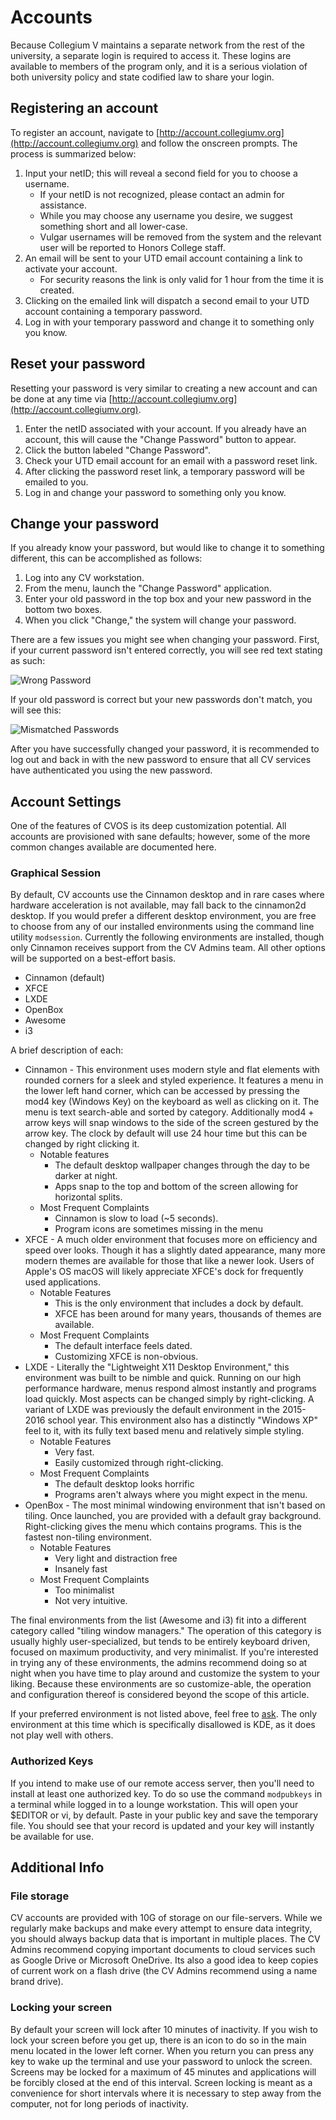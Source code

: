 # Accounts

Because Collegium V maintains a separate network from the rest of the university, a separate login is required to access it.  These logins are available to members of the program only, and it is a serious violation of both university policy and state codified law to share your login.

## Registering an account

To register an account, navigate to [http://account.collegiumv.org](http://account.collegiumv.org) and follow the onscreen prompts.  The process is summarized below:

1. Input your netID; this will reveal a second field for you to choose a username.
    * If your netID is not recognized, please contact an admin for assistance.
    * While you may choose any username you desire, we suggest something short and all lower-case.
    * Vulgar usernames will be removed from the system and the relevant user will be reported to Honors College staff.
2. An email will be sent to your UTD email account containing a link to activate your account.
    * For security reasons the link is only valid for 1 hour from the time it is created.
3. Clicking on the emailed link will dispatch a second email to your UTD account containing a temporary password.
4. Log in with your temporary password and change it to something only you know.

## Reset your password

Resetting your password is very similar to creating a new account and can be done at any time via [http://account.collegiumv.org](http://account.collegiumv.org).

1. Enter the netID associated with your account.  If you already have an account, this will cause the "Change Password" button to appear.
2. Click the button labeled "Change Password".
3. Check your UTD email account for an email with a password reset link.
4. After clicking the password reset link, a temporary password will be emailed to you.
5. Log in and change your password to something only you know.

## Change your password

If you already know your password, but would like to change it to something different, this can be accomplished as follows:

1. Log into any CV workstation.
2. From the menu, launch the "Change Password" application.
3. Enter your old password in the top box and your new password in the bottom two boxes.
4. When you click "Change," the system will change your password.

There are a few issues you might see when changing your password.  First, if your current password isn't entered correctly, you will see red text stating as such:

![Wrong Password](/img/cvos-account-wrong_password.png)

If your old password is correct but your new passwords don't match, you will see this:

![Mismatched Passwords](/img/cvos-account-mismatch_password.png)

After you have successfully changed your password, it is recommended to log out and back in with the new password to ensure that all CV services have authenticated you using the new password.

## Account Settings

One of the features of CVOS is its deep customization potential.  All accounts are provisioned with sane defaults; however, some of the more common changes available are documented here.

### Graphical Session

By default, CV accounts use the Cinnamon desktop and in rare cases where hardware acceleration is not available, may fall back to the cinnamon2d desktop.  If you would prefer a different desktop environment, you are free to choose from any of our installed environments using the command line utility `modsession`.  Currently the following environments are installed, though only Cinnamon receives support from the CV Admins team.  All other options will be supported on a best-effort basis.

* Cinnamon (default)
* XFCE
* LXDE
* OpenBox
* Awesome
* i3

A brief description of each:

* Cinnamon - This environment uses modern style and flat elements with rounded corners for a sleek and styled experience.  It features a menu in the lower left hand corner, which can be accessed by pressing the mod4 key (Windows Key) on the keyboard as well as clicking on it.  The menu is text search-able and sorted by category.  Additionally mod4 + arrow keys will snap windows to the side of the screen gestured by the arrow key.  The clock by default will use 24 hour time but this can be changed by right clicking it.
    * Notable features
        * The default desktop wallpaper changes through the day to be darker at night.
        * Apps snap to the top and bottom of the screen allowing for horizontal splits.
    * Most Frequent Complaints
        * Cinnamon is slow to load (~5 seconds).
        * Program icons are sometimes missing in the menu
* XFCE - A much older environment that focuses more on efficiency and speed over looks.  Though it has a slightly dated appearance, many more modern themes are available for those that like a newer look. Users of Apple's OS macOS will likely appreciate XFCE's dock for frequently used applications.
    * Notable Features
        * This is the only environment that includes a dock by default.
        * XFCE has been around for many years, thousands of themes are available.
    * Most Frequent Complaints
        * The default interface feels dated.
        * Customizing XFCE is non-obvious.
* LXDE - Literally the "Lightweight X11 Desktop Environment," this environment was built to be nimble and quick.  Running on our high performance hardware, menus respond almost instantly and programs load quickly.  Most aspects can be changed simply by right-clicking.  A variant of LXDE was previously the default environment in the 2015-2016 school year.  This environment also has a distinctly "Windows XP" feel to it, with its fully text based menu and relatively simple styling.
    * Notable Features
        * Very fast.
        * Easily customized through right-clicking.
    * Most Frequent Complaints
        * The default desktop looks horrific
        * Programs aren't always where you might expect in the menu.
* OpenBox - The most minimal windowing environment that isn't based on tiling.  Once launched, you are provided with a default gray background.  Right-clicking gives the menu which contains programs.  This is the fastest non-tiling environment.
    * Notable Features
        * Very light and distraction free
        * Insanely fast
    * Most Frequent Complaints
        * Too minimalist
        * Not very intuitive.

The final environments from the list (Awesome and i3) fit into a different category called "tiling window managers."  The operation of this category is usually highly user-specialized, but tends to be entirely keyboard driven, focused on maximum productivity, and very minimalist.  If you're interested in trying any of these environments, the admins recommend doing so at night when you have time to play around and customize the system to your liking.  Because these environments are so customize-able, the operation and configuration thereof is considered beyond the scope of this article.

If your preferred environment is not listed above, feel free to [ask](bugs-and-features.md#feature-requests).  The only environment at this time which is specifically disallowed is KDE, as it does not play well with others.

### Authorized Keys

If you intend to make use of our remote access server, then you'll need to install at least one authorized key.  To do so use the command `modpubkeys` in a terminal while logged in to a lounge workstation.  This will open your $EDITOR or vi, by default.  Paste in your public key and save the temporary file.  You should see that your record is updated and your key will instantly be available for use.

## Additional Info

### File storage

CV accounts are provided with 10G of storage on our file-servers.  While we regularly make backups and make every attempt to ensure data integrity, you should always backup data that is important in multiple places.  The CV Admins recommend copying important documents to cloud services such as Google Drive or Microsoft OneDrive.  Its also a good idea to keep copies of current work on a flash drive (the CV Admins recommend using a name brand drive).

### Locking your screen

By default your screen will lock after 10 minutes of inactivity.  If you wish to lock your screen before you get up, there is an icon to do so in the main menu located in the lower left corner.  When you return you can press any key to wake up the terminal and use your password to unlock the screen.  Screens may be locked for a maximum of 45 minutes and applications will be forcibly closed at the end of this interval.  Screen locking is meant as a convenience for short intervals where it is necessary to step away from the computer, not for long periods of inactivity.

